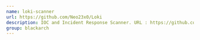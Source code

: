 ```yaml
---
name: loki-scanner
url: https://github.com/Neo23x0/Loki
description: IOC and Incident Response Scanner. URL : https://github.com/Neo23x0/Loki Groups : blackarch blackarch-forensic blackarch-scanner
group: blackarch
---
```

